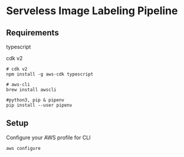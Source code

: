 # Serveless Image Labeling Pipeline



## Requirements
typescript

cdk v2

```
# cdk v2
npm install -g aws-cdk typescript

# aws-cli
brew install awscli

#python3, pip & pipenv
pip install --user pipenv
```

## Setup
Configure your AWS profile for CLI
```
aws configure
```

